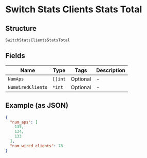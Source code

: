 
# Switch Stats Clients Stats Total

## Structure

`SwitchStatsClientsStatsTotal`

## Fields

| Name | Type | Tags | Description |
|  --- | --- | --- | --- |
| `NumAps` | `[]int` | Optional | - |
| `NumWiredClients` | `*int` | Optional | - |

## Example (as JSON)

```json
{
  "num_aps": [
    135,
    134,
    133
  ],
  "num_wired_clients": 78
}
```

